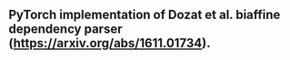 ## PyTorch implementation of Dozat et al. biaffine dependency parser (https://arxiv.org/abs/1611.01734).
